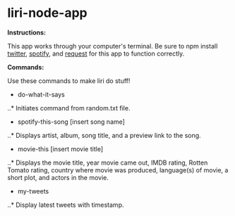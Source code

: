 # liri-node-app

__Instructions:__ 

This app works through your computer's terminal. Be sure to npm install [twitter](https://www.npmjs.com/package/twitter), [spotify](https://www.npmjs.com/package/node-spotify-api), and [request](https://www.npmjs.com/package/request) for this app to function correctly.

__Commands:__

Use these commands to make liri do stuff!

* do-what-it-says

..* Initiates command from random.txt file.

* spotify-this-song [insert song name]

..* Displays artist, album, song title, and a preview link to the song.

* movie-this [insert movie title] 

..* Displays the movie title, year movie came out, IMDB rating, Rotten Tomato rating, country where movie was produced, language(s) of movie, a short plot, and actors in the movie.

* my-tweets

..* Display latest tweets with timestamp.
